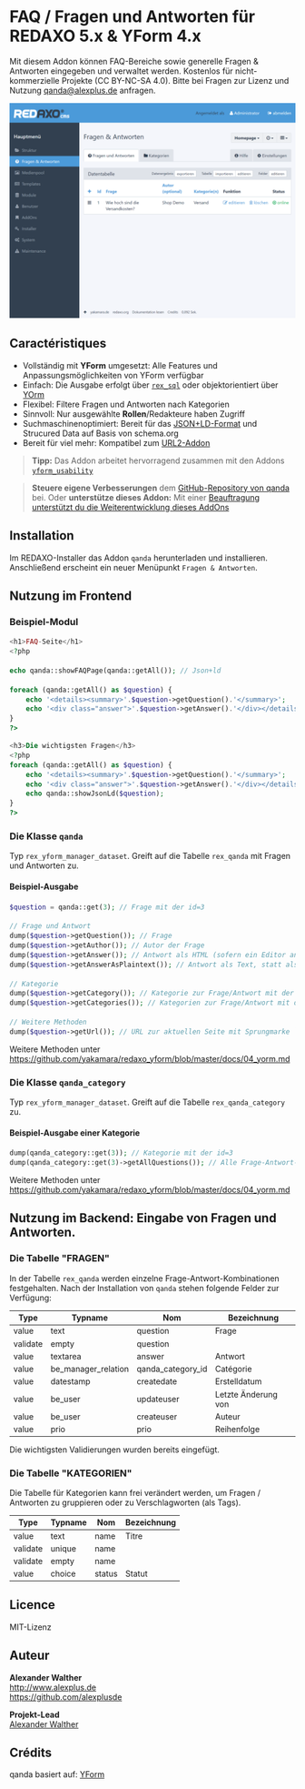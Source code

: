 # FAQ / Fragen und Antworten für REDAXO 5.x & YForm 4.x

Mit diesem Addon können FAQ-Bereiche sowie generelle Fragen & Antworten eingegeben und verwaltet werden. Kostenlos für nicht-kommerzielle Projekte (CC BY-NC-SA 4.0). Bitte bei Fragen zur Lizenz und Nutzung qanda@alexplus.de anfragen.

![GitHub Logo](https://raw.githubusercontent.com/alexplusde/qanda/main/docs/screenshot.png)


## Caractéristiques

* Vollständig mit **YForm** umgesetzt: Alle Features und Anpassungsmöglichkeiten von YForm verfügbar
* Einfach: Die Ausgabe erfolgt über [`rex_sql`](https://redaxo.org/doku/master/datenbank-queries) oder objektorientiert über [YOrm](https://github.com/yakamara/redaxo_yform_docs/blob/master/de_de/yorm.md)
* Flexibel: Filtere Fragen und Antworten nach Kategorien
* Sinnvoll: Nur ausgewählte **Rollen**/Redakteure haben Zugriff
* Suchmaschinenoptimiert: Bereit für das [JSON+LD-Format](https://jsonld.com/question-and-answer/) und Strucured Data auf Basis von schema.org
* Bereit für viel mehr: Kompatibel zum [URL2-Addon](https://github.com/tbaddade/redaxo_url)

> **Tipp:** Das Addon arbeitet hervorragend zusammen mit den Addons [`yform_usability`](https://github.com/FriendsOfREDAXO/yform_usability/)

> **Steuere eigene Verbesserungen** dem [GitHub-Repository von qanda](https://github.com/alexplusde/qanda) bei. Oder **unterstütze dieses Addon:** Mit einer [Beauftragung unterstützt du die Weiterentwicklung dieses AddOns](https://github.com/sponsors/alexplusde)

## Installation

Im REDAXO-Installer das Addon `qanda` herunterladen und installieren. Anschließend erscheint ein neuer Menüpunkt `Fragen & Antworten`.

## Nutzung im Frontend

### Beispiel-Modul

```php
<h1>FAQ-Seite</h1>
<?php

echo qanda::showFAQPage(qanda::getAll()); // Json+ld

foreach (qanda::getAll() as $question) {
    echo '<details><summary>'.$question->getQuestion().'</summary>';
    echo '<div class="answer">'.$question->getAnswer().'</div></details>';
}
?>
```

```php
<h3>Die wichtigsten Fragen</h3>
<?php
foreach (qanda::getAll() as $question) {
    echo '<details><summary>'.$question->getQuestion().'</summary>';
    echo '<div class="answer">'.$question->getAnswer().'</div></details>';
    echo qanda::showJsonLd($question);
}
?>
```

### Die Klasse `qanda`

Typ `rex_yform_manager_dataset`. Greift auf die Tabelle `rex_qanda` mit Fragen und Antworten zu.

#### Beispiel-Ausgabe

```php
$question = qanda::get(3); // Frage mit der id=3

// Frage und Antwort
dump($question->getQuestion()); // Frage
dump($question->getAuthor()); // Autor der Frage
dump($question->getAnswer()); // Antwort als HTML (sofern ein Editor angegeben wurde)
dump($question->getAnswerAsPlaintext()); // Antwort als Text, statt als HTML

// Kategorie
dump($question->getCategory()); // Kategorie zur Frage/Antwort mit der id=3
dump($question->getCategories()); // Kategorien zur Frage/Antwort mit der id=3

// Weitere Methoden
dump($question->getUrl()); // URL zur aktuellen Seite mit Sprungmarke `question-header-{id}`
```

Weitere Methoden unter https://github.com/yakamara/redaxo_yform/blob/master/docs/04_yorm.md

### Die Klasse `qanda_category`

Typ `rex_yform_manager_dataset`. Greift auf die Tabelle `rex_qanda_category` zu.

#### Beispiel-Ausgabe einer Kategorie

```php
dump(qanda_category::get(3)); // Kategorie mit der id=3
dump(qanda_category::get(3)->getAllQuestions()); // Alle Frage-Antwort-Paare der Kategorie id=3
```

Weitere Methoden unter https://github.com/yakamara/redaxo_yform/blob/master/docs/04_yorm.md

## Nutzung im Backend: Eingabe von Fragen und Antworten.

### Die Tabelle "FRAGEN"

In der Tabelle `rex_qanda` werden einzelne Frage-Antwort-Kombinationen festgehalten. Nach der Installation von `qanda` stehen folgende Felder zur Verfügung:

| Type     | Typname               | Nom                 | Bezeichnung         |
| -------- | --------------------- | ------------------- | ------------------- |
| value    | text                  | question            | Frage               |
| validate | empty                 | question            |                     |
| value    | textarea              | answer              | Antwort             |
| value    | be_manager_relation | qanda_category_id | Catégorie           |
| value    | datestamp             | createdate          | Erstelldatum        |
| value    | be_user               | updateuser          | Letzte Änderung von |
| value    | be_user               | createuser          | Auteur              |
| value    | prio                  | prio                | Reihenfolge         |

Die wichtigsten Validierungen wurden bereits eingefügt.

### Die Tabelle "KATEGORIEN"

Die Tabelle für Kategorien kann frei verändert werden, um Fragen / Antworten zu gruppieren oder zu Verschlagworten (als Tags).

| Type     | Typname | Nom    | Bezeichnung |
| -------- | ------- | ------ | ----------- |
| value    | text    | name   | Titre       |
| validate | unique  | name   |             |
| validate | empty   | name   |             |
| value    | choice  | status | Statut      |

## Licence

MIT-Lizenz

## Auteur

**Alexander Walther**  
http://www.alexplus.de  
https://github.com/alexplusde

**Projekt-Lead**  
[Alexander Walther](https://github.com/alexplusde)

## Crédits

qanda basiert auf: [YForm](https://github.com/yakamara/redaxo_yform)  
